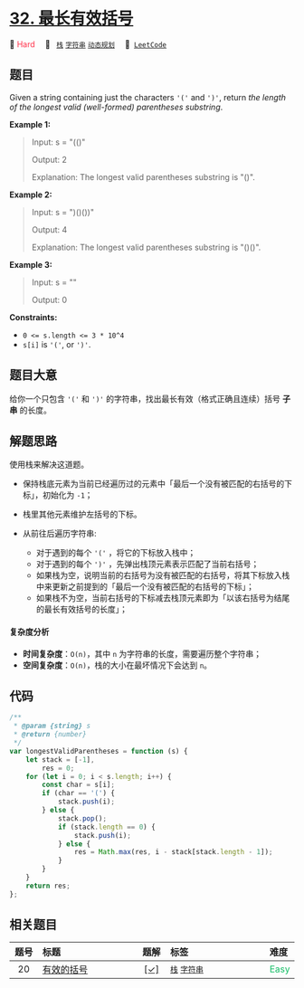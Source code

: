 # [32. 最长有效括号](https://leetcode.com/problems/longest-valid-parentheses)

🔴 <font color=#ff334b>Hard</font>&emsp; 🔖&ensp; [`栈`](/outline/tag/stack.md) [`字符串`](/outline/tag/string.md) [`动态规划`](/outline/tag/dynamic-programming.md)&emsp; 🔗&ensp;[`LeetCode`](https://leetcode.com/problems/longest-valid-parentheses)

## 题目

Given a string containing just the characters `'('` and `')'`, return _the
length of the longest valid (well-formed) parentheses_ _substring_.

**Example 1:**

> Input: s = "(()"
>
> Output: 2
>
> Explanation: The longest valid parentheses substring is "()".

**Example 2:**

> Input: s = ")()())"
>
> Output: 4
>
> Explanation: The longest valid parentheses substring is "()()".

**Example 3:**

> Input: s = ""
>
> Output: 0

**Constraints:**

- `0 <= s.length <= 3 * 10^4`
- `s[i]` is `'('`, or `')'`.

## 题目大意

给你一个只包含 `'('` 和 `')'` 的字符串，找出最长有效（格式正确且连续）括号 **子串** 的长度。

## 解题思路

使用栈来解决这道题。

- 保持栈底元素为当前已经遍历过的元素中「最后一个没有被匹配的右括号的下标」，初始化为 `-1`；
- 栈里其他元素维护左括号的下标。
- 从前往后遍历字符串:

  - 对于遇到的每个 `'('` ，将它的下标放入栈中；
  - 对于遇到的每个 `')'` ，先弹出栈顶元素表示匹配了当前右括号；
  - 如果栈为空，说明当前的右括号为没有被匹配的右括号，将其下标放入栈中来更新之前提到的「最后一个没有被匹配的右括号的下标」；
  - 如果栈不为空，当前右括号的下标减去栈顶元素即为「以该右括号为结尾的最长有效括号的长度」；

#### 复杂度分析

- **时间复杂度**：`O(n)`，其中 `n` 为字符串的长度，需要遍历整个字符串；
- **空间复杂度**：`O(n)`，栈的大小在最坏情况下会达到 `n`。

## 代码

```javascript
/**
 * @param {string} s
 * @return {number}
 */
var longestValidParentheses = function (s) {
	let stack = [-1],
		res = 0;
	for (let i = 0; i < s.length; i++) {
		const char = s[i];
		if (char == '(') {
			stack.push(i);
		} else {
			stack.pop();
			if (stack.length == 0) {
				stack.push(i);
			} else {
				res = Math.max(res, i - stack[stack.length - 1]);
			}
		}
	}
	return res;
};
```

## 相关题目

<!-- prettier-ignore -->
| 题号 | 标题 | 题解 | 标签 | 难度 |
| :------: | :------ | :------: | :------ | :------ |
| 20 | [有效的括号](https://leetcode.com/problems/valid-parentheses) | [[✓]](/problem/0020.md) |  [`栈`](/outline/tag/stack.md) [`字符串`](/outline/tag/string.md) | <font color=#15bd66>Easy</font> |

<style>
.blue {
    background-color: #096dd9;
    padding: 0.25rem 0.5rem;
    margin: 0;
    font-size: 0.85em;
    border-radius: 3px;
    color: white;
    font-weight: 500;
}
table th:first-of-type { width: 10%; }
table th:nth-of-type(2) { width: 35%; }
table th:nth-of-type(3) { width: 10%; }
table th:nth-of-type(4) { width: 35%; }
table th:nth-of-type(5) { width: 10%; }
</style>
